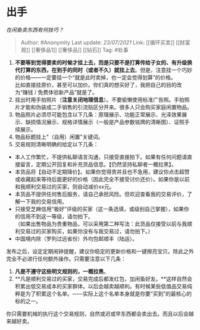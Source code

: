 # 出手
*在闲鱼卖东西有何技巧？*

> Author: #Anonymity
> Last update: *23/07/2021* 
> Link: [[循环买卖]] [[财富观]] [[奢侈品1]] [[奢侈品]] [[钻石]]
> Tag: #处事

1. **不要等到觉得要卖的时候才挂上去，而是只要不是打算传给子女的、有升级换代打算的东西，在到手的同时（或者不久）就挂上去**。但是，注意挂一个巧妙的价格——一定要挂一个“就是此时卖掉，也一定会觉得划算”的价格。  
比如直接挂原价，甚至可以加价。你们真的想买好了，我把自己的目的改为“赚钱 / 免费体验新产品”就是了。
2. 挂出时用手拍照片（**注意关闭地理信息**）。不要偷懒使用标准广告照。手拍照片才能和伪装成二手销售的引流贴区分开来。很多人只会购买家庭闲置物品。
3. 物品照片必须尽可能包含以下几条：原理展示、功能正常展示、光泽效果展示、缺损情况展示、规格详情展示（一般是产品参数铭牌的清晰图）、证照手续展示。
4. 物品标题挂上"（自用）闲置"关键词。
5. 交易规则清晰明确的给定以下几条：


* 本人工作繁忙，不提供私聊语言沟通，只接受直接拍下。如果有任何问题请直接留言，定期公开回复和补充货品信息。【仍然坚持私聊者一概拉黑】。
* 本货品将【自动不定期降价】。如果你觉得贵并且也不急用，建议你点击超赞或收藏起来等待后面更好的价格（因此完全不接受讨价还价）。如果你是以前和我顺利交易过的买家，则自动减价xx元。
* 本货品不提供任何售后服务，请自己承担风险。但欢迎查看我的交易评价，了解一下我的交易信用。
* 只接受芝麻信用“极好”评级的买家（这一条选填，或级别自己掌握），如果你的信用不到这一等级，请勿拍下。  
（如果出售物品为贵重物品，可以采用第二种写法：此货品仅接受以前与我顺利交易过的买家购买，如果你没有与我交易过，请勿拍下。）
* 中国境内除（罗列过远省份）外均包邮顺丰（陆运）。

发布之后，设定定期闹钟提醒，建议你稳定的更新价格和一键擦亮宝贝。除此之外完全不必进行任何额外操作。只需要注意以下几条：


1. **凡是不遵守这些明文规则的，一概拉黑**。
2. **凡是顺利交易过的买家，交易完成后都发红包，加闲鱼好友。**这样自然会积累出低交易成本的买家群体。以后会越卖越顺利。有时候某些低值品交易纯粹是为了积累这个名单。——实际上这个名单本身就是你要“买到”的最核心的标的之一。

你只需要机械的执行这个交易规则，自然或迟或早东西都会卖出去。而且以后会越来越好卖。




